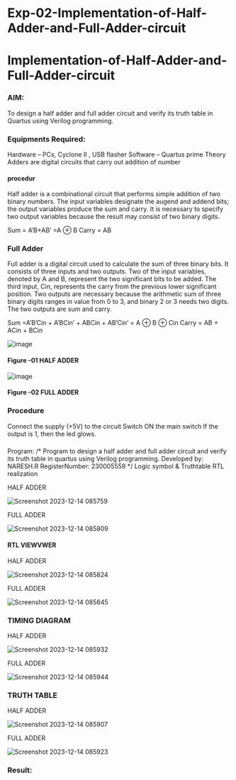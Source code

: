 # Exp-02-Implementation-of-Half-Adder-and-Full-Adder-circuit

# Implementation-of-Half-Adder-and-Full-Adder-circuit
### AIM:
To design a half adder and full adder circuit and verify its truth table in Quartus using Verilog programming.

### Equipments Required:
Hardware – PCs, Cyclone II , USB flasher
Software – Quartus prime
Theory
Adders are digital circuits that carry out addition of number
#### procedur
Half adder is a combinational circuit that performs simple addition of two binary numbers. The input variables designate the augend and addend bits; the output variables produce the sum and carry. It is necessary to specify two output variables because the result may consist of two binary digits.

Sum = A’B+AB’ =A ⊕ B Carry = AB

### Full Adder
Full adder is a digital circuit used to calculate the sum of three binary bits. It consists of three inputs and two outputs. Two of the input variables, denoted by A and B, represent the two significant bits to be added. The third input, Cin, represents the carry from the previous lower significant position. Two outputs are necessary because the arithmetic sum of three binary digits ranges in value from 0 to 3, and binary 2 or 3 needs two digits. The two outputs are sum and carry.

Sum =A’B’Cin + A’BCin’ + ABCin + AB’Cin’ = A ⊕ B ⊕ Cin Carry = AB + ACin + BCin

 ![image](https://user-images.githubusercontent.com/36288975/163552156-a13e5a56-c638-4110-97d9-8896907c8d25.png)

#### Figure -01 HALF ADDER 


![image](https://user-images.githubusercontent.com/36288975/163552057-b3547877-6d07-45b4-b7e0-bcfebfad9e1d.png)

#### Figure -02 FULL ADDER 

### Procedure

Connect the supply (+5V) to the circuit
Switch ON the main switch
If the output is 1, then the led glows.
### 
Program:
/*
Program to design a half adder and full adder circuit and verify its truth table in quartus using Verilog programming.
Developed by: NARESH.R
RegisterNumber: 230005559 
*/
Logic symbol & Truthtable
RTL realization

HALF ADDER

![Screenshot 2023-12-14 085759](https://github.com/feryjfgkuyfgewjfgew/Exp-02-Implementation-of-Half-Adder-and-Full-Adder-circuit/assets/150319377/2aef20cc-a05c-471d-b460-17438598c692)

FULL ADDER

![Screenshot 2023-12-14 085809](https://github.com/feryjfgkuyfgewjfgew/Exp-02-Implementation-of-Half-Adder-and-Full-Adder-circuit/assets/150319377/d4b96ccd-1b96-4cb6-a737-a3af40c37981)
#### RTL VIEWVWER

HALF ADDER

![Screenshot 2023-12-14 085824](https://github.com/feryjfgkuyfgewjfgew/Exp-02-Implementation-of-Half-Adder-and-Full-Adder-circuit/assets/150319377/7d1d947e-6ae8-4c0e-9ba9-36c2445e4bcd)

FULL ADDER

![Screenshot 2023-12-14 085845](https://github.com/feryjfgkuyfgewjfgew/Exp-02-Implementation-of-Half-Adder-and-Full-Adder-circuit/assets/150319377/41aac134-9eab-4220-acc0-fbce6c9e477e)

### TIMING DIAGRAM
HALF ADDER

![Screenshot 2023-12-14 085932](https://github.com/feryjfgkuyfgewjfgew/Exp-02-Implementation-of-Half-Adder-and-Full-Adder-circuit/assets/150319377/7f0de886-78ee-4e2a-9602-50e9ddb81340)

FULL ADDER

![Screenshot 2023-12-14 085944](https://github.com/feryjfgkuyfgewjfgew/Exp-02-Implementation-of-Half-Adder-and-Full-Adder-circuit/assets/150319377/6028583a-2208-4d25-b8ff-65f539906576)


### TRUTH TABLE 
HALF ADDER

![Screenshot 2023-12-14 085907](https://github.com/feryjfgkuyfgewjfgew/Exp-02-Implementation-of-Half-Adder-and-Full-Adder-circuit/assets/150319377/680a77d0-3b5b-43c6-a4c8-4ea91ab01b9d)

FULL ADDER


![Screenshot 2023-12-14 085923](https://github.com/feryjfgkuyfgewjfgew/Exp-02-Implementation-of-Half-Adder-and-Full-Adder-circuit/assets/150319377/77ff26c6-645a-40b3-85ad-a25cfc078270)


### Result:
